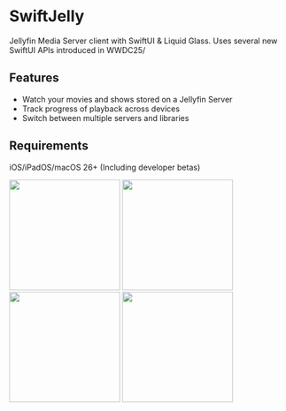 # SwiftJelly

Jellyfin Media Server client with SwiftUI & Liquid Glass.
Uses several new SwiftUI APIs introduced in WWDC25/

## Features
- Watch your movies and shows stored on a Jellyfin Server
- Track progress of playback across devices
- Switch between multiple servers and libraries

## Requirements
iOS/iPadOS/macOS 26+ (Including developer betas)

<p float="left">
    <img src="https://github.com/user-attachments/assets/859c323c-6353-4ec0-831a-37638675b6a8" width="200" />
    <img src="https://github.com/user-attachments/assets/f6594c3d-af40-4dae-b261-fa028defdda8" width="200" />
    <img src="https://github.com/user-attachments/assets/403cc686-5424-4e87-9992-59bf0e2fbc61" width="200" />
    <img src="https://github.com/user-attachments/assets/fb356ee4-67b5-4b46-9504-e54eade9d046" width="200" />
</p>
